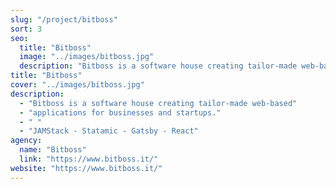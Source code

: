 ```yaml
---
slug: "/project/bitboss"
sort: 3
seo:
  title: "Bitboss"
  image: "../images/bitboss.jpg"
  description: "Bitboss is a software house creating tailor-made web-based applications for businesses and startups."
title: "Bitboss"
cover: "../images/bitboss.jpg"
description:
  - "Bitboss is a software house creating tailor-made web-based"
  - "applications for businesses and startups."
  - " "
  - "JAMStack - Statamic - Gatsby - React"
agency:
  name: "Bitboss"
  link: "https://www.bitboss.it/"
website: "https://www.bitboss.it/"
---
```

